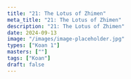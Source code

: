 ```yaml
---
title: "21: The Lotus of Zhimen"
meta_title: "21: The Lotus of Zhimen"
description: "21: The Lotus of Zhimen"
date: 2024-09-13
image: "/images/image-placeholder.jpg"
types: ["Koan 1"]
masters: [""]
tags: ["Koan"]
draft: false
---
```













